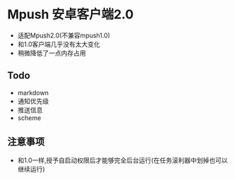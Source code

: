 # Mpush 安卓客户端2.0

- 适配Mpush2.0(不兼容mpush1.0)
- 和1.0客户端几乎没有太大变化
- 稍微降低了一点内存占用

## Todo
- markdown
- 通知优先级
- 推送信息
- scheme

## 注意事项
- 和1.0一样,授予自启动权限后才能够完全后台运行(在任务滚利器中划掉也可以继续运行)